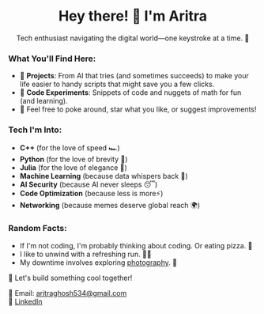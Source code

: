 <h1 align="center">Hey there! 👋 I'm Aritra</h1>

<p align="center">Tech enthusiast navigating the digital world—one keystroke at a time. 🚀</p>

### What You'll Find Here:
- 🔭 **Projects**: From AI that tries (and sometimes succeeds) to make your life easier to handy scripts that might save you a few clicks.
- 🧩 **Code Experiments**: Snippets of code and nuggets of math for fun (and learning).
- 📝 Feel free to poke around, star what you like, or suggest improvements!


### Tech I'm Into:
- **C++** (for the love of speed 🏎️)
- **Python** (for the love of brevity 🐍)
- **Julia** (for the love of elegance 🦄)
- **Machine Learning** (because data whispers back 🎤)
- **AI Security** (because AI never sleeps 😴)
- **Code Optimization** (because less is more⚡)
- **Networking** (because memes deserve global reach 🌍)
  
### Random Facts:
- If I'm not coding, I'm probably thinking about coding. Or eating pizza. 🍕 
- I like to unwind with a refreshing run. 🏃‍♀️
- My downtime involves exploring [photography](https://legendary-orchestra-6aa.notion.site/Aritra-s-Photo-Gallery-b8e91c87e56744a487a4420fb1c6f346?pvs=4). 📸

🌟 Let's build something cool together!

📧 Email: aritraghosh534@gmail.com <br>
🔗 [LinkedIn](https://www.linkedin.com/in/ghosh-aritra/)

<!---
arighosh05/arighosh05 is a ✨ special ✨ repository because its `README.md` (this file) appears on your GitHub profile.
You can click the Preview link to take a look at your changes.
--->
